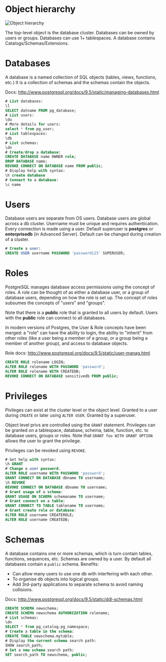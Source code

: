 # Object hierarchy

![Object hierarchy](media/images/object_hierarchy.jpg)

The top-level object is the database cluster.
Databases can be owned by users or groups. Databases can use 1+
tablespaces. A database contains Catalogs/Schemas/Extensions.

# Databases

A database is a named collection of SQL objects (tables, views,
functions, etc.) It is a collection of schemas and the schemas
contain the objects.

Docs: http://www.postgresql.org/docs/9.5/static/managing-databases.html

```sql
# List databases:
\l
SELECT datname FROM pg_database;
# List users:
\du
# More details for users:
select * from pg_user;
# List tablespaces:
\db
# List schemas:
\dn
# Create/drop a database:
CREATE DATABASE name OWNER role;
DROP DATABASE name;
REVOKE CONNECT ON DATABASE name FROM public;
# Display help with syntax:
\h create database
# Connect to a database:
\c name
```

# Users

Database users are separate from OS users. Database users are global
across a db cluster. Username must be unique and requires
authentication. Every connection is made using a user. Default superuser
is **postgres** or **enterprisedb** (in Advanced Server). Default can be
changed during creation of a cluster.

```sql
# Create a user:
CREATE USER username PASSWORD 'password123' SUPERUSER;
```

# Roles

PostgreSQL manages database access permissions using the concept of
roles. A role can be thought of as either a database user, or a group of
database users, depending on how the role is set up. The concept of
roles subsumes the concepts of "users" and "groups".

Note that there is a **public** role that is granted to all users by
default. Users with the **public** role can connect to all databases.

In modern versions of Postgres, the User & Role concepts have been merged:
a "role" can have the ability to login, the ability to "inherit" from
other roles (like a user being a member of a group, or a group being a
member of another group), and access to database objects.

Role docs: http://www.postgresql.org/docs/9.5/static/user-manag.html

```sql
CREATE ROLE rolename LOGIN;
ALTER ROLE rolename WITH PASSWORD 'password';
ALTER ROLE rolename WITH CREATEDB;
REVOKE CONNECT ON DATABASE sensitivedb FROM public;
```

# Privileges

Pivileges can exist at the cluster level or the object level. Granted to
a user during ``CREATE`` or later using ``ALTER USER``. Granted by a
superuser.

Object level privs are controlled using the ``GRANT`` statement. Privileges
can be granted on a tablespace, database, schema, table, function, etc.
to database users, groups or roles. Note that ``GRANT foo WITH GRANT
OPTION`` allows the user to grant the privilege.

Privileges can be revoked using ``REVOKE``.

```sql
# Get help with syntax:
\h GRANT
# Change a user password.
ALTER ROLE username WITH PASSWORD 'password';
GRANT CONNECT ON DATABASE dbname TO username;
\h REVOKE
REVOKE CONNECT ON DATABASE dbname TO username;
# Grant usage of a schema:
GRANT USAGE ON SCHEMA schemaname TO username;
# Grant connect on a table:
GRANT CONNECT TO TABLE tablename TO username;
# Grant create role or database:
ALTER ROLE username CREATEROLE;
ALTER ROLE username CREATEDB;
```

# Schemas

A database contains one or more schemas, which is turn contain tables,
functions, sequences, etc. Schemas are owned by a user. By default all
databases contain a ``public`` schema. Benefits:

* Can allow many users to use one db with interfering with each other.
* To organise db objects into logical groups.
* Add 3rd-party applications to separate schema to avoid naming
  collisions.

Docs: http://www.postgresql.org/docs/9.5/static/ddl-schemas.html

```sql
CREATE SCHEMA newschema;
CREATE SCHEMA newschema AUTHORIZATION rolename;
# List schemas:
\dn
SELECT * from pg_catalog.pg_namespace;
# Create a table in the schema:
CREATE TABLE newschema.mytable;
# Display the current schema search path:
SHOW search_path;
# Set a new schema search path:
SET search_path TO newschema, public;
```
